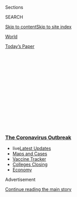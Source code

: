 <div id="app">

<div>

<div>

<div>

<div class="NYTAppHideMasthead css-1q2w90k e1suatyy0">

<div class="section css-ui9rw0 e1suatyy2">

<div class="css-eph4ug er09x8g0">

<div class="css-6n7j50">

</div>

<span class="css-1dv1kvn">Sections</span>

<div class="css-10488qs">

<span class="css-1dv1kvn">SEARCH</span>

</div>

[Skip to content](#site-content)[Skip to site
index](#site-index)

</div>

<div id="masthead-section-label" class="css-1wr3we4 eaxe0e00">

[World](https://www.nytimes3xbfgragh.onion/section/world)

</div>

<div class="css-10698na e1huz5gh0">

</div>

</div>

<div id="masthead-bar-one" class="section hasLinks css-15hmgas e1csuq9d3">

<div class="css-uqyvli e1csuq9d0">

</div>

<div class="css-1uqjmks e1csuq9d1">

</div>

<div class="css-9e9ivx">

[](https://myaccount.nytimes3xbfgragh.onion/auth/login?response_type=cookie&client_id=vi)

</div>

<div class="css-1bvtpon e1csuq9d2">

[Today’s
Paper](https://www.nytimes3xbfgragh.onion/section/todayspaper)

</div>

</div>

</div>

</div>

<div data-aria-hidden="false">

<div id="site-content" data-role="main">

<div>

<div class="css-1aor85t" style="opacity:0.000000001;z-index:-1;visibility:hidden">

<div class="css-1hqnpie">

<div class="css-epjblv">

<span class="css-17xtcya">[World](/section/world)</span><span class="css-x15j1o">|</span><span class="css-fwqvlz">Notre
Dame Moves Classes Online Amid Covid-19
Outbreak</span>

</div>

<div class="css-k008qs">

<div class="css-1iwv8en">

<span class="css-18z7m18"></span>

<div>

</div>

</div>

<span class="css-1n6z4y">https://nyti.ms/3kZ47Li</span>

<div class="css-1705lsu">

<div class="css-4xjgmj">

<div class="css-4skfbu" data-role="toolbar" data-aria-label="Social Media Share buttons, Save button, and Comments Panel with current comment count" data-testid="share-tools">

  - 
  - 
  - 
  - 
    
    <div class="css-6n7j50">
    
    </div>

  - 
  - 

</div>

</div>

</div>

</div>

</div>

</div>

<div class="css-13pd83m">

<div class="css-l9svim">

### [<span class="css-pa1jbp"><span class="css-1rxm0ex">The Coronavirus</span><span class="css-1rxm0ex"> Outbreak</span></span>](https://www.nytimes3xbfgragh.onion/news-event/coronavirus?name=styln-coronavirus-national&region=TOP_BANNER&variant=undefined&block=storyline_menu_recirc&action=click&pgtype=Article&impression_id=b1ed59b0-e381-11ea-8f04-cd5180a6ec60)

  - <span class="css-ousu42"><span class="css-12clwdu">live</span>[Latest
    Updates](https://www.nytimes3xbfgragh.onion/2020/08/20/world/coronavirus-covid.html?name=styln-coronavirus-national&region=TOP_BANNER&variant=undefined&block=storyline_menu_recirc&action=click&pgtype=Article&impression_id=b1ed59b1-e381-11ea-8f04-cd5180a6ec60)</span>
  - <span class="css-ousu42">[Maps and
    Cases](https://www.nytimes3xbfgragh.onion/interactive/2020/us/coronavirus-us-cases.html?name=styln-coronavirus-national&region=TOP_BANNER&variant=undefined&block=storyline_menu_recirc&action=click&pgtype=Article&impression_id=b1ed59b2-e381-11ea-8f04-cd5180a6ec60)</span>
  - <span class="css-ousu42">[Vaccine
    Tracker](https://www.nytimes3xbfgragh.onion/interactive/2020/science/coronavirus-vaccine-tracker.html?name=styln-coronavirus-national&region=TOP_BANNER&variant=undefined&block=storyline_menu_recirc&action=click&pgtype=Article&impression_id=b1ed59b3-e381-11ea-8f04-cd5180a6ec60)</span>
  - <span class="css-ousu42">[Colleges
    Closing](https://www.nytimes3xbfgragh.onion/2020/08/19/us/colleges-closing-covid.html?name=styln-coronavirus-national&region=TOP_BANNER&variant=undefined&block=storyline_menu_recirc&action=click&pgtype=Article&impression_id=b1ed80c0-e381-11ea-8f04-cd5180a6ec60)</span>
  - <span class="css-ousu42">[Economy](https://www.nytimes3xbfgragh.onion/live/2020/08/20/business/stock-market-today-coronavirus?name=styln-coronavirus-national&region=TOP_BANNER&variant=undefined&block=storyline_menu_recirc&action=click&pgtype=Article&impression_id=b1ed80c1-e381-11ea-8f04-cd5180a6ec60)</span>

</div>

</div>

<div id="top-wrapper" class="css-1sy8kpn">

<div id="top-slug" class="css-l9onyx">

Advertisement

</div>

[Continue reading the main
story](#after-top)

<div class="ad top-wrapper" style="text-align:center;height:100%;display:block;min-height:250px">

<div id="top" class="place-ad" data-position="top" data-size-key="top">

</div>

</div>

<div id="after-top">

</div>

</div>

<div>

<div id="sponsor-wrapper" class="css-1hyfx7x">

<div id="sponsor-slug" class="css-19vbshk">

Supported by

</div>

[Continue reading the main
story](#after-sponsor)

<div id="sponsor" class="ad sponsor-wrapper" style="text-align:center;height:100%;display:block">

</div>

<div id="after-sponsor">

</div>

</div>

<div class="css-186x18t">

</div>

<div class="css-1vkm6nb ehdk2mb0">

# Notre Dame Moves Classes Online Amid Covid-19 Outbreak

</div>

Former President Bill Clinton accused President Trump of downplaying the
coronavirus crisis. Australia signed a deal for a potential coronavirus
vaccine. The Philippines has largely reopened for business.

<div class="css-18e8msd">

<div class="css-vp77d3 epjyd6m0">

<div class="css-1baulvz">

</div>

</div>

  - 
    
    <div class="css-ld3wwf e16638kd2">
    
    Published Aug. 18, 2020Updated Aug. 19,
    2020
    
    </div>

  - 
    
    <div class="css-4xjgmj">
    
    <div class="css-pvvomx" data-role="toolbar" data-aria-label="Social Media Share buttons, Save button, and Comments Panel with current comment count" data-testid="share-tools">
    
      - 
      - 
      - 
      - 
        
        <div class="css-6n7j50">
        
        </div>
    
      - 
      - 
    
    </div>
    
    </div>

</div>

</div>

<div class="section meteredContent css-1r7ky0e" name="articleBody" itemprop="articleBody">

<div class="css-1fanzo5 StoryBodyCompanionColumn">

<div class="css-53u6y8">

This briefing has ended. Read live coronavirus updates
[here](https://www.nytimes3xbfgragh.onion/2020/08/19/world/covid-19-coronavirus.html).

</div>

</div>

<div class="css-19qgada">

### Here’s what you need to know:

  - [Notre Dame is temporarily moving classes online to control an
    outbreak.](#link-7aac91ac)
  - [More speakers at the Democratic National Convention discussed the
    pandemic.](#link-610f55db)
  - [Pooled testing has become worthless in parts of the
    U.S.](#link-3b63ae88)
  - [Australia signs a deal for a coronavirus vaccine, promising free
    doses for all citizens.](#link-6fec5437)
  - [The Philippines mostly reopens for business, against experts’
    advice.](#link-5f504ac7)
  - [Possibly exposed? Don’t quarantine and keep working, Tennessee
    school districts tell teachers.](#link-4b1c53e)
  - [As amenities sit unused in the pandemic, airports reconsider their
    design.](#link-15d34ee1)

</div>

<div class="css-79elbk" data-testid="photoviewer-wrapper">

<div class="css-z3e15g" data-testid="photoviewer-wrapper-hidden">

</div>

<div class="css-1a48zt4 ehw59r15" data-testid="photoviewer-children">

![<span class="css-16f3y1r e13ogyst0" data-aria-hidden="true">Students
returned to Notre Dame’s campus near South Bend, Ind., this
month.</span><span class="css-cnj6d5 e1z0qqy90" itemprop="copyrightHolder"><span class="css-1ly73wi e1tej78p0">Credit...</span><span>Robert
Franklin/South Bend Tribune, via Associated
Press</span></span>](https://static01.graylady3jvrrxbe.onion/images/2020/08/18/us/18virus-briefing-notredame/merlin_175441764_41f4a0b6-5ad2-46d8-bf99-d371e75b637e-articleLarge.jpg?quality=75&auto=webp&disable=upscale)

</div>

</div>

<div class="css-1fanzo5 StoryBodyCompanionColumn">

<div class="css-53u6y8">

## Notre Dame is temporarily moving classes online to control an outbreak.

The [University of Notre
Dame](https://www.nytimes3xbfgragh.onion/2020/08/18/us/notre-dame-coronavirus.html)
announced on Tuesday that it would move to online instruction for at
least the next two weeks in an attempt to control a growing coronavirus
outbreak and would shut down the campus entirely if those measures
failed to stop the spread.

“If these steps are not successful, we will have to send students home,
as we did last spring,” Notre Dame’s president, the Rev. John I.
Jenkins, said in a video address to students, noting that he had been
inclined to take that step before consulting with health officials.

</div>

</div>

<div class="css-1fanzo5 StoryBodyCompanionColumn">

<div class="css-53u6y8">

The school will also close public spaces on campus and restrict
dormitories to residents.

On Tuesday, the school reported that at least 147 people on campus [had
tested positive](https://here.nd.edu/our-approach/dashboard/) since
students began returning on Aug. 3 for the start of classes a week
later. Eighty of those confirmed cases were added on Tuesday.

“The virus is a formidable foe,” Mr. Jenkins said. “For the past week,
it has been winning.”

On Monday, the University of North Carolina at Chapel Hill became the
first large university in the country to [shut down
classes](https://www.nytimes3xbfgragh.onion/2020/08/17/us/unc-chapel-hill-covid.html)
after students had returned. The school moved all undergraduate courses
online after 177 students tested positive and another 349 students were
forced to quarantine because of possible
exposure.

[U.N.C.](https://www.nytimes3xbfgragh.onion/2020/08/18/sports/ncaafootball/unc-football-acc-online-classes.html),
with 30,000 students, started classes on Aug. 10, the same day that
courses resumed at Notre Dame, a campus of 8,600 students near South
Bend, Ind. Notre Dame tested all of its students before they returned to
campus, with 33 positive results.

On Tuesday, Ithaca College in upstate New York said that it would extend
remote learning through the fall semester, despite initial plans to
bring students back to campus in waves starting this month. In a
[statement](https://www.ithaca.edu/news/revised-plan-fall-opening),
Shirley M. Collado, the president of the college, called the reversal
“an agonizing decision” but said that “bringing students here, only to
send them back home, would cause unnecessary disruption in the
continuity of their academic experience.”

Michigan State’s president [sent a
letter](https://president.msu.edu/communications/messages-statements/2020_community_letters/2020-08-18-plans-change.html)
Tuesday telling undergraduate students who had planned to live in campus
housing to stay home. He said the university would make all of its
courses available online before school starts in two weeks, with
exceptions for some colleges and graduate students. And Virginia Tech’s
president, Tim Sands, sent a letter to students pleading with them to be
responsible or risk outbreaks like those on other campuses.

</div>

</div>

<div class="css-1fanzo5 StoryBodyCompanionColumn">

<div class="css-53u6y8">

Across the United States, [Greek life has come under particular
scrutiny](https://www.nytimes3xbfgragh.onion/2020/08/18/us/coronavirus-fraternities-sororities.html)
amid reports of outbreaks at fraternities and sororities. On Tuesday,
health officials in Riley County, Kan., [reported a new
outbreak](https://www.rileycountyks.gov/CivicAlerts.aspx?AID=1178) of
cases associated with the Phi Delta Theta fraternity at Kansas State
University — 13 members tested positive — and recommended quarantine for
anyone who had been in contact with those infected.

In the last few days, widely circulated images of young people
congregating without masks near campus in [Tuscaloosa,
Ala.,](https://abc3340.com/news/coronavirus/social-media-images-of-lines-outside-tuscaloosa-bars-draws-ire-of-alabamas-ad)
home of the University of Alabama, and around [Dahlonega,
Ga](https://www.facebookcorewwwi.onion/watch/?v=905235006636836)., home
of the University of North Georgia, have raised concerns about students’
cavalier attitudes to social distancing measures

A [Notre
Dame](https://www.americamagazine.org/politics-society/2020/08/18/notre-dame-coronavirus-students-positive)
spokesman said a significant number of its cases were connected to two
off-campus parties where students, mostly seniors, did not wear masks or
practice social distancing. Most of those who have tested positive live
in off-campus housing, the spokesman, Paul Brown, said.

Both North Carolina and Notre Dame said athletic teams were unaffected.
Notre Dame is ordinarily an independent in football but is planning to
play this fall in the Atlantic Coast Conference, which also counts North
Carolina as a member. Unlike the [Pac-12 and the Big
Ten](https://www.nytimes3xbfgragh.onion/2020/08/11/sports/ncaafootball/big-ten-postpones-football-season.html),
the A.C.C. has not yet abandoned its fall season.

Beyond the immediate matter of whether sports like football should be
played this autumn, this week’s approach by North Carolina could
ultimately factor into debates over players’ rights and whether the
hyphen in “student-athlete” might be more properly replaced with “or.”

“The optics aren’t very good, if you take the principle that all college
athletes are students first,” said Walter Harrison, a former president
of the University of Hartford who once was chairman of the committee
that evolved into the N.C.A.A.’s top governing
body.

</div>

</div>

<div>

</div>

<div class="css-1fanzo5 StoryBodyCompanionColumn">

<div class="css-53u6y8">

## More speakers at the Democratic National Convention discussed the pandemic.

</div>

</div>

![<span class="css-16f3y1r e13ogyst0">On the second night of the virtual
convention, former Vice President Joseph R. Biden Jr. officially became
the Democratic Party’s nominee for
president.</span><span class="css-cch8ym"><span class="css-1dv1kvn">Credit</span><span class="css-cnj6d5 e1z0qqy90" itemprop="copyrightHolder"><span class="css-1ly73wi e1tej78p0">Credit...</span><span>Democratic
National
Convention</span></span></span>](https://static01.graylady3jvrrxbe.onion/images/2020/08/18/us/politics/18vid-dnc-highlights/18vid-dnc-highlights-videoSixteenByNineJumbo1600-v3.jpg)

<div class="css-1fanzo5 StoryBodyCompanionColumn">

<div class="css-53u6y8">

In virtual addresses leading up to [the formal nomination of Joseph R.
Biden Jr. for the
presidency](https://www.nytimes3xbfgragh.onion/2020/08/18/us/politics/roll-call-pass-dnc.html?action=click&module=Spotlight&pgtype=Homepage)
on Tuesday night, the party faithful who spoke on the second night of
the Democratic National Convention expanded the event’s focus beyond the
coronavirus crisis.

But while the bulk of the speeches addressed themes like national
security, presidential accountability and continuity between past and
future leaders of the party, the virus still made a few high-profile
cameos:

  - **Mayor Tom Barrett of Milwaukee** invited Democrats to come to his
    city once the coronavirus crisis had passed. “Unlike the president,
    we never made fun of face masks,” he said. “We understand why we
    can’t be together this week, and we hope you do too.”

  - **Former President Bill Clinton** accused President Trump of
    downplaying the virus crisis, and of collapsing under the pressure
    of a real management challenge. “At a time like this, the Oval
    Office should be a command center,” he said. “Instead, it’s a storm
    center. There’s only chaos. Just one thing never changes — his
    determination to deny responsibility and shift the blame. The buck
    never stops there.”

  - **Jill Biden**, Mr. Biden’s wife and a former high school English
    teacher, expressed heartache over the losses from the coronavirus,
    as well as the frustration and fear it was inspiring among parents
    of schoolchildren. “Like so many of you, I’m left asking, ‘How do I
    keep my family safe?’” she said.
    
    The convention’s central event — its roll call vote — was
    drastically revamped to accommodate the constraints imposed by the
    pandemic. This year, it consisted of a series of pretaped recordings
    of delegates listing their vote tallies, replacing the iconic and
    photogenic ritual of delegates shouting their state’s numbers into a
    hand-held microphone.

</div>

</div>

<div>

</div>

<div class="css-1fanzo5 StoryBodyCompanionColumn">

<div class="css-53u6y8">

U.S.
Roundup

## Pooled testing has become worthless in parts of the U.S.

</div>

</div>

<div class="css-79elbk" data-testid="photoviewer-wrapper">

<div class="css-z3e15g" data-testid="photoviewer-wrapper-hidden">

</div>

<div class="css-1a48zt4 ehw59r15" data-testid="photoviewer-children">

<div class="css-1xdhyk6 erfvjey0">

<span class="css-1ly73wi e1tej78p0">Image</span>

<div class="css-zjzyr8">

<div data-testid="lazyimage-container" style="height:257.77777777777777px">

</div>

</div>

</div>

<span class="css-16f3y1r e13ogyst0" data-aria-hidden="true">A Roche
Cobas 8800 System is used for Covid-19 testing at a Quest Diagnostics
facility in Teterboro, N.J. In July, Quest became the first commercial
lab to receive emergency authorization for pooled
testing.</span><span class="css-cnj6d5 e1z0qqy90" itemprop="copyrightHolder"><span class="css-1ly73wi e1tej78p0">Credit...</span><span>Ryan
Christopher Jones for The New York Times</span></span>

</div>

</div>

<div class="css-1fanzo5 StoryBodyCompanionColumn">

<div class="css-53u6y8">

Earlier this summer, Trump administration officials hailed a new
strategy for catching coronavirus infections: [pooled
testing](https://www.nytimes3xbfgragh.onion/2020/07/01/health/coronavirus-pooled-testing.html).

The decades-old approach combines samples from multiple people to save
time and [precious testing
supplies](https://www.nytimes3xbfgragh.onion/2020/07/23/health/coronavirus-testing-supply-shortage.html).
Federal health officials like Dr. Anthony S. Fauci and Adm. Brett Giroir
said pooling would allow for constant surveillance of large sectors of
the community, and said they hoped it would be up and running nationwide
[by the time students returned to
school](https://www.nytimes3xbfgragh.onion/2020/07/01/health/coronavirus-pooled-testing.html).

But now, when the nation desperately needs more tests to get a handle on
the virus’s spread, this efficient approach has become worthless in many
places, in part because there are simply too many cases to catch.

</div>

</div>

<div class="css-1fanzo5 StoryBodyCompanionColumn">

<div class="css-53u6y8">

Pooled testing only works when the vast majority of batches test
negative, among other drawbacks with the procedure. If the proportion of
positives is too high, more pools come up positive — requiring each
individual sample to then be retested, wasting precious chemicals.

Nebraska’s state public health laboratory, for example, was a pooling
trailblazer when it began combining five samples a test in mid-March,
cutting the number of necessary tests by about half.

But the lab was forced to halt its streak on April 27, when local
positivity rates — the proportion of tests that turn up positive —
surged past 10 percent. With that many positives, there was little
benefit in pooling.

“It’s definitely frustrating,” said Dr. Baha Abdalhamid, the assistant
director of the laboratory. In combination with physical distancing and
mask wearing, pooling could have helped keep the virus in check, he
added. But the pooling window, for now, has slammed shut.

Still, the strategy has made significant headway in some parts of the
country. In New York, where test positivity rates [have held at or
below 1 percent since
June](https://www.governor.ny.gov/news/governor-cuomo-announces-covid-19-infection-rate-below-1-percent-tenth-straight-day),
universities, hospitals, private companies and public health labs are
using the technique in a variety of settings, often to catch people who
aren’t feeling sick, said Gareth Rhodes, an aide to the governor and a
member of his virus response team. Last week, the State University of
New York was cleared to start [combining up to 25 samples at
once](https://www.governor.ny.gov/news/governor-cuomo-announces-new-testing-initiatives-improve-covid-19-detection-control-across-new).

Elsewhere in the U.S.:

  - More than 43,200 new cases and more than 1,340 new deaths were
    reported across the country on Tuesday. Officials in **Kentucky**
    reported 19 additional deaths today, a single-day record, for a
    total of 859 deaths in that state since the pandemic began.

  - After an outcry over cost-cutting moves at the **Postal Service**
    that prompted allegations that the Trump administration was trying
    to disenfranchise voters who planned to mail in their ballots for
    the 2020 election, Postmaster General Louis DeJoy said Tuesday that
    [those operational changes would be
    suspended](https://www.nytimes3xbfgragh.onion/2020/08/18/us/politics/postal-service-suspends-changes.html)
    until after the 2020 election. Mr. DeJoy, [a major donor to
    President
    Trump](https://www.nytimes3xbfgragh.onion/2020/05/07/us/politics/postmaster-general-louis-dejoy.html),
    said in a
    [statement](https://about.usps.com/newsroom/national-releases/2020/0818-postmaster-general-louis-dejoy-statement.htm)
    that he was suspending the changes “to avoid even the appearance of
    any impact on election mail.” The changes included reducing post
    office hours, removing postal boxes and eliminating overtime for
    mail carriers.

  - **Idaho**, one of the states where new cases peaked this summer, is
    doing [the least amount of
    testing](https://www.nytimes3xbfgragh.onion/interactive/2020/us/coronavirus-testing.html)
    in the country necessary to understand and contain the virus,
    according to [a New York Times
    database](https://www.nytimes3xbfgragh.onion/interactive/2020/us/coronavirus-testing.html).
    The United States is testing 52 percent of what it should be to slow
    the spread of the virus, according to [a model developed by Harvard
    researchers](https://globalepidemics.org/july-6-2020-state-testing-targets/),
    and Idaho is hitting just 16 percent of the daily testing it needs
    to be doing.

  - The **S\&P 500** [closed at a record high on
    Tuesday,](https://www.nytimes3xbfgragh.onion/live/2020/08/18/business/stock-market-today-coronavirus)
    a remarkable display of investor optimism despite an economic
    decline that has sent unemployment soaring. Technology stocks played
    a big role in the gains, which were also fueled by the trillions of
    dollars pumped into financial markets by the Federal Reserve and
    enormous spending by the government to protect American workers and
    businesses from the worst of the downturn.

  - Senate Republicans on Tuesday began circulating text of a narrow
    **coronavirus relief package** that would[revive extra unemployment
    benefits](https://www.nytimes3xbfgragh.onion/2020/08/18/us/politics/republicans-coronavirus-stimulus-bill.html)at
    half the original rate, shield businesses from lawsuits related to
    the virus and provide funding for testing and schools. The draft
    measure appears to be an effort to break through the political
    stalemate over providing another round of economic stimulus to
    Americans during the pandemic. But it is unlikely to alter the
    debate in Washington, where Democrats have repeatedly rejected
    previous Republican offers as insufficient. The new bill would spend
    less money, in fewer areas, than those earlier offers.

  - Covid-19 strike teams [apply an emergency response model
    traditionally used in natural
    disasters](https://www.nytimes3xbfgragh.onion/2020/08/18/health/Covid-nursing-homes.html)
    like hurricanes and wildfires to combating **outbreaks in long-term
    care facilities**. Composed of about eight to 10 members from local
    emergency management departments, health departments, nonprofits,
    private businesses — and at times, the National Guard — the teams
    are designed to bring more resources and personnel to a disaster
    scene.

  - The eight **N.B.A.** teams that did not qualify for the season’s
    restart at Walt Disney World in Florida last month [can create
    bubbles and hold voluntary group
    workouts](https://www.nytimes3xbfgragh.onion/2020/08/18/sports/basketball/nba-knicks-bubble.html)
    at their team facilities beginning in mid-September, the league and
    its players’ union announced on Tuesday. The announcement by the
    league is an indication that the N.B.A. has faith in its approach
    and feels comfortable expanding it, even as the pandemic continues
    to affect lives daily in the United
States.

</div>

</div>

<div>

</div>

<div class="css-1fanzo5 StoryBodyCompanionColumn">

<div class="css-53u6y8">

## Australia signs a deal for a coronavirus vaccine, promising free doses for all citizens.

</div>

</div>

<div class="css-79elbk" data-testid="photoviewer-wrapper">

<div class="css-z3e15g" data-testid="photoviewer-wrapper-hidden">

</div>

<div class="css-1a48zt4 ehw59r15" data-testid="photoviewer-children">

<div class="css-1xdhyk6 erfvjey0">

<span class="css-1ly73wi e1tej78p0">Image</span>

<div class="css-zjzyr8">

<div data-testid="lazyimage-container" style="height:257.1333333333334px">

</div>

</div>

</div>

<span class="css-16f3y1r e13ogyst0" data-aria-hidden="true">Prime
Minister Scott Morrison of Australia toured the AstraZeneca laboratories
in Sydney on
Wednesday.</span><span class="css-cnj6d5 e1z0qqy90" itemprop="copyrightHolder"><span class="css-1ly73wi e1tej78p0">Credit...</span><span>Pool
photo by Nick Moir</span></span>

</div>

</div>

<div class="css-1fanzo5 StoryBodyCompanionColumn">

<div class="css-53u6y8">

The Australian government has signed a deal with the drugmaker
AstraZeneca to secure a potential coronavirus vaccine, and promised to
offer it free to its 25 million citizens if clinical trials were
successful.

</div>

</div>

<div class="css-1fanzo5 StoryBodyCompanionColumn">

<div class="css-53u6y8">

The vaccine, [a partnership between the British-Swedish drug maker and
Oxford
University](https://www.nytimes3xbfgragh.onion/2020/07/20/world/covid-coronavirus-vaccine.html),
is in Phase III clinical trials. As of July, more than 10,000
participants in Britain, Brazil and South Africa had received doses.

“The Oxford vaccine is one of the most advanced and promising in the
world, and under this deal we have secured early access for every
Australian,” Prime Minister Scott Morrison
[said](https://www.pm.gov.au/media/new-deal-secures-potential-covid-19-vaccine-every-australian)
in a statement on
Wednesday.

<div id="NYT_MAIN_CONTENT_1_REGION" class="css-9tf9ac">

<div>

<div id="styln-covid-updates-world" class="section interactive-content interactive-size-medium css-1ftcdic">

<div class="css-17ih8de interactive-body">

<div id="styln-briefing-block" data-asset-id="QXJ0aWNsZTpueXQ6Ly9hcnRpY2xlL2NlNTkwYjM3LWJmOWItNTdmYy05MmI1LWFlNjk3ZDBlZmU2NQ==">

<div class="briefing-block-header-section">

# [Latest Updates: The Coronavirus Outbreak](https://www.nytimes3xbfgragh.onion/2020/08/20/world/coronavirus-covid.html?action=click&pgtype=Article&state=default&region=MAIN_CONTENT_1&context=storylines_live_updates)

<div class="briefing-block-ts">

Updated 2020-08-21T07:02:52.040Z

</div>

</div>

  - [Shutdowns, warnings and scoldings follow alarming incidents on
    college
    campuses.](https://www.nytimes3xbfgragh.onion/2020/08/20/world/coronavirus-covid.html?action=click&pgtype=Article&state=default&region=MAIN_CONTENT_1&context=storylines_live_updates#link-68774d88)
  - [Biden knocks Trump’s pandemic response, and outlines a national
    strategy.](https://www.nytimes3xbfgragh.onion/2020/08/20/world/coronavirus-covid.html?action=click&pgtype=Article&state=default&region=MAIN_CONTENT_1&context=storylines_live_updates#link-26b58724)
  - [U.S. health agencies announce moves to confront the flu season and
    plummeting child vaccination
    rates.](https://www.nytimes3xbfgragh.onion/2020/08/20/world/coronavirus-covid.html?action=click&pgtype=Article&state=default&region=MAIN_CONTENT_1&context=storylines_live_updates#link-4e542da3)

<div class="briefing-block-footer">

<div class="briefing-block-footer-meta">

[See more
updates](https://www.nytimes3xbfgragh.onion/2020/08/20/world/coronavirus-covid.html?action=click&pgtype=Article&state=default&region=MAIN_CONTENT_1&context=storylines_live_updates)

</div>

<div class="briefing-block-briefinglinks">

<span>More live coverage:</span>
[Markets](https://www.nytimes3xbfgragh.onion/live/2020/08/20/business/stock-market-today-coronavirus?action=click&pgtype=Article&state=default&region=MAIN_CONTENT_1&context=storylines_live_updates)

</div>

</div>

</div>

</div>

</div>

</div>

</div>

He added that the vaccine doses would be manufactured domestically for
its citizens, and that his office was working to secure early access for
countries in Southeast Asia and those in Australia’s “Pacific family.”

Australia has also signed a $17.9 million deal with the U.S. medical
technology company Becton Dickinson to supply needles and syringes.

Mr. Morrison said that Australia had so far invested $185 million in
coronavirus vaccines, but did not specify the value of the AstraZeneca
deal. Local news reports have estimated that the country’s overall plan
to acquire vaccines would be worth [billions of
dollars](https://www.abc.net.au/news/2020-08-18/australia-locks-in-oxford-astrazeneca-coronavirus-vaccine-deal/12571454).

The partnership between
[Oxford](https://www.nytimes3xbfgragh.onion/2020/04/27/world/europe/coronavirus-vaccine-update-oxford.html)
and AstraZeneca is among the most closely watched coronavirus vaccine
efforts in the world. It was also the first to enter Phase III trials,
and several countries — including Britain and the United States — have
already agreed to pay hundreds of millions of dollars for a total of two
billion doses even before the vaccine’s efficacy has been proven.

</div>

</div>

<div class="css-1fanzo5 StoryBodyCompanionColumn">

<div class="css-53u6y8">

On Wednesday, Mr. Morrison cautioned that there was “no guarantee that
this, or any other, vaccine will be successful,” and that his government
was casting its net wide to find a vaccine.

Australia has reported 23,773 cases and 438 deaths. A recent outbreak in
Melbourne, the country’s second-largest city, led to a lockdown with
some of the toughest restrictions in the world.

</div>

</div>

<div>

</div>

<div class="css-1fanzo5 StoryBodyCompanionColumn">

<div class="css-53u6y8">

GLOBAL
ROUNDUP

## The Philippines mostly reopens for business, against experts’ advice.

</div>

</div>

<div class="css-79elbk" data-testid="photoviewer-wrapper">

<div class="css-z3e15g" data-testid="photoviewer-wrapper-hidden">

</div>

<div class="css-1a48zt4 ehw59r15" data-testid="photoviewer-children">

<div class="css-1xdhyk6 erfvjey0">

<span class="css-1ly73wi e1tej78p0">Image</span>

<div class="css-zjzyr8">

<div data-testid="lazyimage-container" style="height:257.77777777777777px">

</div>

</div>

</div>

<span class="css-16f3y1r e13ogyst0" data-aria-hidden="true">A market in
Manila on
Tuesday.</span><span class="css-cnj6d5 e1z0qqy90" itemprop="copyrightHolder"><span class="css-1ly73wi e1tej78p0">Credit...</span><span>Eloisa
Lopez/Reuters</span></span>

</div>

</div>

<div class="css-1fanzo5 StoryBodyCompanionColumn">

<div class="css-53u6y8">

The Philippines largely reopened for business on Wednesday, against the
advice of some health experts.

The Philippines has nearly 170,000 confirmed coronavirus cases,
including nearly 30,000 that were reported in the past week, [according
to a New York Times
database](https://www.nytimes3xbfgragh.onion/interactive/2020/world/coronavirus-maps.html#countries).
Its total caseload is the highest in Southeast Asia.

Under the rules that took effect on Wednesday, more industries were
allowed to open, limited church services were allowed to resume, and
restaurants welcomed dine-in customers. The rules apply in and around
Manila, the capital, and several outlying provinces, a region that has
been under various stages of lockdown since March.

</div>

</div>

<div class="css-1fanzo5 StoryBodyCompanionColumn">

<div class="css-53u6y8">

“Almost all industries will reopen, except for those that attract mass
gatherings” like amusement parks, said Harry Roque, a spokesman for
President Rodrigo Duterte.

The easing of the lockdown was designed to revive a flagging economy
that has taken a beating from the virus and that has officially slipped
into recession in the second quarter. Mr. Duterte’s government has
insisted that the majority of those infected in recent weeks have shown
mild symptoms.

But health experts have warned that lifting lockdowns too quickly would
lead to more cases and deaths. Nearly all of Manila’s hospitals are
under severe strain.

“It’s really counterintuitive to reopen the economy amidst the steep
rise of cases and the presence of fully loaded hospitals,” Dr. Anthony
Leachon, a former adviser to Mr. Duterte’s government on the pandemic,
said in an interview.

Businesses are caught in the middle, and some are now reopening — again
— in desperation.

“We need to survive,” said Ben Razon, the owner of the Oarhouse
restaurant and bar in central Manila, as he reopened on Wednesday. He
last closed for a lockdown that began on Aug. 3.

Mr. Razon said the restaurant’s regular crowd had evaporated in recent
months because of nighttime curfews, forcing him to adjust to daytime
dining.

“I have had to assist my own crew from savings out of my own pocket in
order for us to stay together as a small enterprise and be able to
resume once regular operating hours resume,” he added. “In the meantime,
we have to help each other.”

</div>

</div>

<div class="css-1fanzo5 StoryBodyCompanionColumn">

<div class="css-53u6y8">

In other developments around the world:

  - **South Korea** reported 297 new infections on Wednesday, its
    highest daily rise since March. Kim Gang-lip, a senior health
    official, warned that new infections in and around Seoul, the
    capital, could lead to “massive nationwide transmission.” The
    country of about 51 million people has reported more than 16,000
    confirmed infections during the pandemic, including more than 1,300
    in the past week, according to a Times database.

  - **Sweden** has temporarily recalled its diplomats from North Korea,
    citing increasing difficulties with travel and diplomatic postings,
    in part because of the pandemic. The Swedish embassy remains open
    with local staff, and “Sweden is engaged in dialogue with North
    Korea on these subjects,” a spokesman for the Swedish Ministry for
    Foreign Affairs said.

  - A tropical cyclone that passed near **Hong Kong** on Tuesday night
    created an added complication for travelers, disrupting flights and
    delaying the results of virus tests that are conducted on arrival
    before passengers begin their compulsory 14-day quarantine.
    Collection points for the saliva samples that people are required to
    take on their 10th day in quarantine were also suspended.

  - **Greece** has locked down two facilities for migrants where new
    infections have been traced, after another overcrowded reception
    center was put under lockdown last week, the government said. The
    infections are part of a recent spike in the number of cases in
    Greece, which has weathered the pandemic relatively well so far,
    with just over 7,200 confirmed cases and 230 deaths. But the
    authorities this week introduced new restrictions to address local
    outbreaks and have warned of more measures if the upward trend
    continues.

  - Countries putting their own interests ahead of others in trying to
    ensure supplies of a possible coronavirus vaccine are making the
    pandemic worse, the director general of the **World Health
    Organization** said on Tuesday, Reuters reported. “No one is safe
    until everyone is safe,” the agency’s leader, Dr. Tedros Adhanom
    Ghebreyesus, said during a briefing in Geneva. The organization also
    said the pandemic was now being driven by young people, many of whom
    were unaware they were infected, posing a danger to vulnerable
    groups.

</div>

</div>

<div>

</div>

<div class="css-1fanzo5 StoryBodyCompanionColumn">

<div class="css-53u6y8">

## Possibly exposed? Don’t quarantine and keep working, Tennessee school districts tell teachers.

Teachers in at least six Tennessee public school districts who may have
been exposed to coronavirus can be required to teach in person anyway,
under policies approved by their districts.

The districts, located in six counties in eastern and central Tennessee,
are adapting C.D.C. guidelines for essential workers, according to Beth
Brown, president of the Tennessee Education Association, a teachers’
organization. District officials did not immediately respond to messages
seeking comment.

Under C.D.C. guidelines, most people are supposed to go into quarantine
for 14 days after possible exposure. But the school districts say
teachers may be expected to forego quarantine and keep working as long
as they do not show symptoms, provided that “additional precautions are
implemented to protect them and the community.”

Researchers have found that people who have caught the virus can spread
it before they show symptoms, or without ever developing them.

John C. Bowman, executive director of Professional Educators of
Tennessee, another teachers’ organization, said he expected more
districts to adopt the same policies, because of a shortage of
substitute teachers to cover for any who are quarantined. And he said he
expected to see some teachers quit their jobs because of the policies.

<div id="NYT_MAIN_CONTENT_2_REGION" class="css-9tf9ac">

<div>

</div>

</div>

“Teachers are afraid,” Mr. Bowman said. “You can open up the school
buildings all day long — that’s the easy part. But without healthy
educators and staff available, they’re just buildings.”

</div>

</div>

<div class="css-1fanzo5 StoryBodyCompanionColumn">

<div class="css-53u6y8">

Some schools in Tennessee have been open for almost three weeks, and a
few have seen virus-related disruptions. In [Putnam
County](https://www.tennessean.com/story/news/education/2020/08/09/80-students-quarantined-putnam-county-tn-after-exposure-covid-19/3330778001/),
at least 80 students have been quarantined because of a potential
coronavirus exposure, and a middle school and a high school in Maury
County postponed reopening by a few days because teachers were in
quarantine.

The Tennessee Departments of Health and Education issued a joint letter
to school superintendents in the state on Tuesday requiring that school
districts adhere to mandatory measures for “critical infrastructure”
school staff who have been exposed to the coronavirus. The measures
include wearing a face covering at school, maintaining six feet of
distance from others, and quarantining when not attending
school.

## As amenities sit unused in the pandemic, airports reconsider their design.

</div>

</div>

<div class="css-79elbk" data-testid="photoviewer-wrapper">

<div class="css-z3e15g" data-testid="photoviewer-wrapper-hidden">

</div>

<div class="css-1a48zt4 ehw59r15" data-testid="photoviewer-children">

<div class="css-1xdhyk6 erfvjey0">

<span class="css-1ly73wi e1tej78p0">Image</span>

<div class="css-zjzyr8">

<div data-testid="lazyimage-container" style="height:257.77777777777777px">

</div>

</div>

</div>

<span class="css-16f3y1r e13ogyst0" data-aria-hidden="true">The Rain
Vortex at Changi Airport, inactive because of the pandemic. Changi’s
amenities attract as many locals as
travelers.</span><span class="css-cnj6d5 e1z0qqy90" itemprop="copyrightHolder"><span class="css-1ly73wi e1tej78p0">Credit...</span><span>Suhaimi
Abdullah/Getty Images</span></span>

</div>

</div>

<div class="css-1fanzo5 StoryBodyCompanionColumn">

<div class="css-53u6y8">

With more than 400 shops, the Singapore Changi Airport would be the
fourth-largest mall by the number of tenants if it were in the United
States.

The combination of an often affluent and captive audience has made
airport commercial square footage some of the most lucrative in the
world. But the pandemic has [crushed the commercial calculus at
airports](https://www.nytimes3xbfgragh.onion/2020/08/18/business/airport-remodeling-coronavirus-safety.html),
and no one is sure what comes next.

The leading airport for concession and retail sales in the United States
is Los Angeles International, with revenue of $3,036 a square foot,
according to a 2018 report from Airport Experience News. By comparison,
the average mall retailer is around $325 per square foot, according to
2017 data from CoStar.

But that’s all gone now, said Alan Gluck, a senior aviation consultant
at ICF. “In general, sales are in the toilet,” he said.

</div>

</div>

<div class="css-1fanzo5 StoryBodyCompanionColumn">

<div class="css-53u6y8">

The very amenities that once made airports a standout for profit are the
same things that are proving to be challenging.

So far, the pandemic has not paused terminals planned or in progress in
the United States. Projects already underway, including [at La Guardia
Airport](https://www.nytimes3xbfgragh.onion/2020/06/10/nyregion/new-la-guardia-airport-terminal.html)
in New York and in smaller markets like Lafayette, La., are moving
ahead, but taking a wait-and-see approach on adjustments.

New terminal construction should focus on space not just for the
coronavirus but other respiratory illnesses, said Dr. Anthony S. Fauci,
the director of the National Institute of Allergy and Infectious
Diseases.

New terminals needed to allow enough space for people to spread out,
offer high-efficiency particulate air filtration and distribute free
masks. He would also like to see more health screening at airports.

“You can’t throw up your hands and say it is impossible,” Dr. Fauci
said.

</div>

</div>

<div>

</div>

<div class="css-1fanzo5 StoryBodyCompanionColumn">

<div class="css-53u6y8">

Key data of the
day

## Deaths in American correctional facilities surpass 1,000, as cases rise to 160,000.

</div>

</div>

<div class="css-79elbk" data-testid="photoviewer-wrapper">

<div class="css-z3e15g" data-testid="photoviewer-wrapper-hidden">

</div>

<div class="css-1a48zt4 ehw59r15" data-testid="photoviewer-children">

<div class="css-1xdhyk6 erfvjey0">

<span class="css-1ly73wi e1tej78p0">Image</span>

<div class="css-zjzyr8">

<div data-testid="lazyimage-container" style="height:257.77777777777777px">

</div>

</div>

</div>

<span class="css-16f3y1r e13ogyst0" data-aria-hidden="true">San Quentin
State Prison in California is home to the nation’s largest known
coronavirus
cluster.</span><span class="css-cnj6d5 e1z0qqy90" itemprop="copyrightHolder"><span class="css-1ly73wi e1tej78p0">Credit...</span><span>Eric
Risberg/Associated Press</span></span>

</div>

</div>

<div class="css-1fanzo5 StoryBodyCompanionColumn">

<div class="css-53u6y8">

The number of known deaths in prisons, jails and other correctional
facilities among prisoners and correctional officers has surpassed
1,000, [according to a New York Times
database](https://www.nytimes3xbfgragh.onion/interactive/2020/us/coronavirus-us-cases.html#clusters)
tracking deaths in correctional institutions.

</div>

</div>

<div class="css-1fanzo5 StoryBodyCompanionColumn">

<div class="css-53u6y8">

The number of deaths in state and federal prisons, local jails and
immigration detention centers — which stood at 1,002 on Tuesday morning
— has increased by about 40 percent during the past six weeks,
according to the database. There have been nearly 160,000 infections
among prisoners and guards.

The actual number of deaths is almost certainly higher because jails and
prisons perform limited testing on inmates, including many facilities
that decline to test prisoners who die after exhibiting symptoms
consistent with the coronavirus.

[A recent
study](https://jamanetwork.com/journals/jama/fullarticle/2768249) showed
that prisoners are infected at a rate more than five times the nation’s
overall rate. The death rate of inmates is also higher than the national
rate — 39 deaths per 100,000 compared to 29 deaths per 100,000.

The Times’s database tracks coronavirus infections and deaths among
inmates and correctional officers at some 2,500 prisons, jails and
immigration detention centers.

The nation’s largest known virus cluster is at San Quentin State Prison
in California, where more than 2,600 inmates and guards have been
sickened and 25 inmates have died after a botched
[transfer](https://www.nytimes3xbfgragh.onion/2020/06/30/us/san-quentin-prison-coronavirus.html)
of inmates in May. “It’s the perfect environment for people to die in —
which people are,” said Juan Moreno Haines, an inmate at San
Quentin.

</div>

</div>

<div id="virus-dashboard-promo-article" class="section interactive-content interactive-size-scoop css-174j8de" data-id="100000007209771">

<div class="css-17ih8de interactive-body" data-sourceid="100000007209771">

<div id="g-2020-03-16-coronavirus-maps-embed" class="g-story g-freebird g-max-limit" data-prd-dropzone-below-masthead="100000006938224" data-preview-slug="2020-03-16-coronavirus-maps">

<div class="g-asset g-svelte g-article-embed-dashboard" style="max-width: 1200px">

<div class="g-svelte" data-component="1">

<div class="dashboard svelte-17aypi2">

## [Tracking the Coronavirus ›](https://www.nytimes3xbfgragh.onion/interactive/2020/us/coronavirus-us-cases.html)

<div class="grid svelte-17aypi2">

<div class="section svelte-17aypi2">

[](https://www.nytimes3xbfgragh.onion/interactive/2020/us/coronavirus-us-cases.html)

<table>
<colgroup>
<col style="width: 25%" />
<col style="width: 25%" />
<col style="width: 25%" />
<col style="width: 25%" />
</colgroup>
<thead>
<tr class="header">
<th><strong>United States ›</strong></th>
<th>On Aug. 20</th>
<th>14-day<br />
change</th>
<th>Trend</th>
</tr>
</thead>
<tbody>
<tr class="odd">
<td>New cases</td>
<td>46,029</td>
<td>-17%</td>
<td><div class="chart-container svelte-wmja0t" style="color: #cc0000">

</div></td>
</tr>
<tr class="even">
<td>New deaths</td>
<td>1,042</td>
<td>-3%</td>
<td><div class="chart-container svelte-wmja0t" style="color: #333">

</div></td>
</tr>
</tbody>
</table>

</div>

<div class="section charts-wrapper svelte-17aypi2">

<div class="rising">

### Where cases are **highest** per capita

<div class="state-grid svelte-1k2jhqw">

[](https://www.nytimes3xbfgragh.onion/interactive/2020/us/mississippi-coronavirus-cases.html)

<div class="chart-container svelte-1k2jhqw">

</div>

Miss.
[](https://www.nytimes3xbfgragh.onion/interactive/2020/us/georgia-coronavirus-cases.html)

<div class="chart-container svelte-1k2jhqw">

</div>

Ga.
[](https://www.nytimes3xbfgragh.onion/interactive/2020/us/texas-coronavirus-cases.html)

<div class="chart-container svelte-1k2jhqw">

</div>

Texas
[](https://www.nytimes3xbfgragh.onion/interactive/2020/us/nevada-coronavirus-cases.html)

<div class="chart-container svelte-1k2jhqw">

</div>

Nev.
[](https://www.nytimes3xbfgragh.onion/interactive/2020/us/tennessee-coronavirus-cases.html)

<div class="chart-container svelte-1k2jhqw">

</div>

Tenn.
[](https://www.nytimes3xbfgragh.onion/interactive/2020/us/florida-coronavirus-cases.html)

<div class="chart-container svelte-1k2jhqw">

</div>

Fla.
[](https://www.nytimes3xbfgragh.onion/interactive/2020/us/alabama-coronavirus-cases.html)

<div class="chart-container svelte-1k2jhqw">

</div>

Ala.
[](https://www.nytimes3xbfgragh.onion/interactive/2020/us/north-dakota-coronavirus-cases.html)

<div class="chart-container svelte-1k2jhqw">

</div>

N.D.
[](https://www.nytimes3xbfgragh.onion/interactive/2020/us/idaho-coronavirus-cases.html)

<div class="chart-container svelte-1k2jhqw">

</div>

Idaho
[](https://www.nytimes3xbfgragh.onion/interactive/2020/us/arkansas-coronavirus-cases.html)

<div class="chart-container svelte-1k2jhqw">

</div>

Ark.
[](https://www.nytimes3xbfgragh.onion/interactive/2020/us/missouri-coronavirus-cases.html)

<div class="chart-container svelte-1k2jhqw">

</div>

Mo.
[](https://www.nytimes3xbfgragh.onion/interactive/2020/us/california-coronavirus-cases.html)

<div class="chart-container svelte-1k2jhqw">

</div>

Calif.

</div>

</div>

</div>

<div class="section svelte-17aypi2">

<div class="maps svelte-2bdny">

[](https://www.nytimes3xbfgragh.onion/interactive/2020/us/coronavirus-us-cases.html)

### U.S. hot spots ›

![US coronavirus
cases](https://static01.graylady3jvrrxbe.onion/newsgraphics/2020/03/16/coronavirus-maps/18d50cbff035d73d7131c82405c7e8803be775ec/images/orphan_usa-threeByTwoSmallAt2X.png)
[](https://www.nytimes3xbfgragh.onion/interactive/2020/world/coronavirus-maps.html)

### Worldwide ›

![Worldwide coronavirus
cases](https://static01.graylady3jvrrxbe.onion/newsgraphics/2020/03/16/coronavirus-maps/18d50cbff035d73d7131c82405c7e8803be775ec/images/orphan_world-threeByTwoSmallAt2X.png)

</div>

</div>

</div>

</div>

</div>

</div>

</div>

</div>

</div>

<div>

</div>

<div class="css-1fanzo5 StoryBodyCompanionColumn">

<div class="css-53u6y8">

## After a substantial reduction in cases, the virus roars anew in France.

</div>

</div>

<div class="css-79elbk" data-testid="photoviewer-wrapper">

<div class="css-z3e15g" data-testid="photoviewer-wrapper-hidden">

</div>

<div class="css-1a48zt4 ehw59r15" data-testid="photoviewer-children">

<div class="css-1xdhyk6 erfvjey0">

<span class="css-1ly73wi e1tej78p0">Image</span>

<div class="css-zjzyr8">

<div data-testid="lazyimage-container" style="height:260.35555555555555px">

</div>

</div>

</div>

<span class="css-16f3y1r e13ogyst0" data-aria-hidden="true">A recent
resurgence of cases in France has made mask wearing mandatory in
widening areas of Paris and other cities across the
country.</span><span class="css-cnj6d5 e1z0qqy90" itemprop="copyrightHolder"><span class="css-1ly73wi e1tej78p0">Credit...</span><span>Charles
Platiau/Reuters</span></span>

</div>

</div>

<div class="css-1fanzo5 StoryBodyCompanionColumn">

<div class="css-53u6y8">

Faced with a recent resurgence of cases, officials in France have made
mask wearing mandatory in business spaces across the country, [pleading
with people not to let down their
guard](https://www.nytimes3xbfgragh.onion/2020/08/17/world/europe/france-coronavirus.html)
and jeopardize the hard-won gains made against the virus during a
two-month lockdown this spring.

The government on Tuesday announced the mandate for mask wearing in
business spaces, building on mask policies that had been in place.
France “cannot wait for the health situation to get worse,” Elisabeth
Borne, the French labor minister,
[wrote](https://twitter.com/Elisabeth_Borne/status/1295727473448161282)
on Twitter. “With our business partners, we want to take every
precaution to avoid the propagation of the virus, to protect workers and
guarantee the continuity of economic activity.”

The signs of a new wave of infection emerged over the summer as people
began resuming much of their pre-virus lives, traveling across France
and [socializing in
cafes](https://www.nytimes3xbfgragh.onion/2020/06/02/world/europe/coronavirus-paris-cafe-reopen-france.html),
restaurants and parks. Many, especially the young, have visibly relaxed
their vigilance.

In recent days, France has recorded [about 3,000 new infections every
day](https://www.nytimes3xbfgragh.onion/interactive/2020/world/europe/france-coronavirus-cases.html),
roughly double the figure at the beginning of the month, and the
authorities are investigating an increasing number of clusters.

Thirty percent of the new infections are in young adults, ages 15 to 44,
according to a [recent
report](https://www.santepubliquefrance.fr/maladies-et-traumatismes/maladies-et-infections-respiratoires/infection-a-coronavirus/documents/bulletin-national/covid-19-point-epidemiologique-du-13-aout-2020).
Since they are less likely to develop serious forms of the illness,
deaths and the number of patients in intensive care remain at a fraction
of what they were at the [height of the
pandemic](https://www.nytimes3xbfgragh.onion/2020/05/17/world/europe/france-coronavirus.html?searchResultPosition=6).
Still, officials are not taking any
chances.

<div id="NYT_MAIN_CONTENT_3_REGION" class="css-9tf9ac">

<div>

<div id="styln-prism-freeform-1594220623585" class="section interactive-content interactive-size-medium css-1ftcdic">

<div class="css-17ih8de interactive-body">

<div id="prism-freeform-block-18477" class="css-19mumt8" data-role="complementary" data-storyline="The Coronavirus Outbreak" data-truncated="true" tabindex="0">

<div class="css-a8d9oz">

<div class="css-eb027h">

[](https://www.nytimes3xbfgragh.onion/news-event/coronavirus?action=click&pgtype=Article&state=default&region=MAIN_CONTENT_3&context=storylines_faq)

### The Coronavirus Outbreak ›

#### Frequently Asked Questions

Updated August 17, 2020

  - #### Why does standing six feet away from others help?
    
      - The coronavirus spreads primarily through droplets from your
        mouth and nose, especially when you cough or sneeze. The C.D.C.,
        one of the organizations using that measure, [bases its
        recommendation of six
        feet](https://www.nytimes3xbfgragh.onion/2020/04/14/health/coronavirus-six-feet.html?action=click&pgtype=Article&state=default&region=MAIN_CONTENT_3&context=storylines_faq)
        on the idea that most large droplets that people expel when they
        cough or sneeze will fall to the ground within six feet. But six
        feet has never been a magic number that guarantees complete
        protection. Sneezes, for instance, can launch droplets a lot
        farther than six feet, [according to a recent
        study](https://jamanetwork.com/journals/jama/fullarticle/2763852).
        It's a rule of thumb: You should be safest standing six feet
        apart outside, especially when it's windy. But keep a mask on at
        all times, even when you think you’re far enough apart.

  - #### I have antibodies. Am I now immune?
    
      - As of right now,[that seems likely, for at least several
        months.](https://www.nytimes3xbfgragh.onion/2020/07/22/health/covid-antibodies-herd-immunity.html?action=click&pgtype=Article&state=default&region=MAIN_CONTENT_3&context=storylines_faq)
        There have been frightening accounts of people suffering what
        seems to be a second bout of Covid-19. But experts say these
        patients may have a drawn-out course of infection, with the
        virus taking a slow toll weeks to months after initial exposure.
        People infected with the coronavirus typically
        [produce](https://www.nature.com/articles/s41586-020-2456-9)
        immune molecules called antibodies, which are [protective
        proteins made in response to an
        infection](https://www.nytimes3xbfgragh.onion/2020/05/07/health/coronavirus-antibody-prevalence.html?action=click&pgtype=Article&state=default&region=MAIN_CONTENT_3&context=storylines_faq)[.
        These antibodies
        may](https://www.nytimes3xbfgragh.onion/2020/05/07/health/coronavirus-antibody-prevalence.html?action=click&pgtype=Article&state=default&region=MAIN_CONTENT_3&context=storylines_faq)
        last in the body [only two to three
        months](https://www.nature.com/articles/s41591-020-0965-6),
        which may seem worrisome, but that’s perfectly normal after an
        acute infection subsides, said Dr. Michael Mina, an immunologist
        at Harvard University. It may be possible to get the coronavirus
        again, but it’s highly unlikely that it would be possible in a
        short window of time from initial infection or make people
        sicker the second time.

  - #### I’m a small-business owner. Can I get relief?
    
      - The [stimulus bills enacted in
        March](https://www.nytimes3xbfgragh.onion/article/small-business-loans-stimulus-grants-freelancers-coronavirus.html?action=click&pgtype=Article&state=default&region=MAIN_CONTENT_3&context=storylines_faq)
        offer help for the millions of American small businesses. Those
        eligible for aid are businesses and nonprofit organizations with
        fewer than 500 workers, including sole proprietorships,
        independent contractors and freelancers. Some larger companies
        in some industries are also eligible. The help being offered,
        which is being managed by the Small Business Administration,
        includes the Paycheck Protection Program and the Economic Injury
        Disaster Loan program. But lots of folks have [not yet seen
        payouts.](https://www.nytimes3xbfgragh.onion/interactive/2020/05/07/business/small-business-loans-coronavirus.html?action=click&pgtype=Article&state=default&region=MAIN_CONTENT_3&context=storylines_faq)
        Even those who have received help are confused: The rules are
        draconian, and some are stuck sitting on [money they don’t know
        how to
        use.](https://www.nytimes3xbfgragh.onion/2020/05/02/business/economy/loans-coronavirus-small-business.html?action=click&pgtype=Article&state=default&region=MAIN_CONTENT_3&context=storylines_faq)
        Many small-business owners are getting less than they expected
        or [not hearing anything at
        all.](https://www.nytimes3xbfgragh.onion/2020/06/10/business/Small-business-loans-ppp.html?action=click&pgtype=Article&state=default&region=MAIN_CONTENT_3&context=storylines_faq)

  - #### What are my rights if I am worried about going back to work?
    
      - Employers have to provide [a safe
        workplace](https://www.osha.gov/SLTC/covid-19/standards.html)
        with policies that protect everyone equally. [And if one of your
        co-workers tests positive for the coronavirus, the
        C.D.C.](https://www.nytimes3xbfgragh.onion/article/coronavirus-money-unemployment.html?action=click&pgtype=Article&state=default&region=MAIN_CONTENT_3&context=storylines_faq)
        has said that [employers should tell their
        employees](https://www.cdc.gov/coronavirus/2019-ncov/community/guidance-business-response.html)
        -- without giving you the sick employee’s name -- that they may
        have been exposed to the virus.

  - #### What is school going to look like in September?
    
      - It is unlikely that many schools will return to a normal
        schedule this fall, requiring the grind of [online
        learning](https://www.nytimes3xbfgragh.onion/2020/06/05/us/coronavirus-education-lost-learning.html?action=click&pgtype=Article&state=default&region=MAIN_CONTENT_3&context=storylines_faq),
        [makeshift child
        care](https://www.nytimes3xbfgragh.onion/2020/05/29/us/coronavirus-child-care-centers.html?action=click&pgtype=Article&state=default&region=MAIN_CONTENT_3&context=storylines_faq)
        and [stunted
        workdays](https://www.nytimes3xbfgragh.onion/2020/06/03/business/economy/coronavirus-working-women.html?action=click&pgtype=Article&state=default&region=MAIN_CONTENT_3&context=storylines_faq)
        to continue. California’s two largest public school districts —
        Los Angeles and San Diego — said on July 13, that [instruction
        will be remote-only in the
        fall](https://www.nytimes3xbfgragh.onion/2020/07/13/us/lausd-san-diego-school-reopening.html?action=click&pgtype=Article&state=default&region=MAIN_CONTENT_3&context=storylines_faq),
        citing concerns that surging coronavirus infections in their
        areas pose too dire a risk for students and teachers. Together,
        the two districts enroll some 825,000 students. They are the
        largest in the country so far to abandon plans for even a
        partial physical return to classrooms when they reopen in
        August. For other districts, the solution won’t be an
        all-or-nothing approach. [Many
        systems](https://bioethics.jhu.edu/research-and-outreach/projects/eschool-initiative/school-policy-tracker/),
        including the nation’s largest, New York City, are devising
        [hybrid
        plans](https://www.nytimes3xbfgragh.onion/2020/06/26/us/coronavirus-schools-reopen-fall.html?action=click&pgtype=Article&state=default&region=MAIN_CONTENT_3&context=storylines_faq)
        that involve spending some days in classrooms and other days
        online. There’s no national policy on this yet, so check with
        your municipal school system regularly to see what is happening
        in your
community.

<div id="styln-survey-component-18477" class="styln-survey-component" data-surveyname="faq" data-surveystoryline="coronavirus">

</div>

</div>

<div class="css-6mllg9">

</div>

<div class="css-pmm6ed">

<span class="css-5gimkt"></span>

</div>

</div>

</div>

</div>

</div>

</div>

</div>

“The indicators are bad, the signals are worrying, and the situation is
deteriorating,” Jérôme Salomon, the French health ministry director,
told the radio station [France
Inter](https://www.franceinter.fr/emissions/l-invite-de-8h20-le-grand-entretien/l-invite-de-8h20-le-grand-entretien-14-aout-2020)
last week. “The fate of the epidemic is in our hands.”

</div>

</div>

<div class="css-1fanzo5 StoryBodyCompanionColumn">

<div class="css-53u6y8">

France has suffered more than [30,400 deaths from the
virus](https://www.nytimes3xbfgragh.onion/interactive/2020/world/europe/france-coronavirus-cases.html)
— one of the world’s worst tolls — and experienced an economically
devastating
[lockdown](https://www.nytimes3xbfgragh.onion/2020/03/17/world/europe/paris-coronavirus-lockdown.html?searchResultPosition=18)
from mid-March to mid-May. Thanks to the lockdown, however, France
succeeded in stopping the spread of the virus and lifted most
[restrictions](https://www.nytimes3xbfgragh.onion/2020/05/28/world/europe/france-coronavirus-lockdown-aperue.html?searchResultPosition=4)
at the start of summer.

The course of the pandemic in Europe has followed a somewhat similar
trend, with [Spain also reporting new local
clusters](https://www.nytimes3xbfgragh.onion/2020/07/23/world/europe/spain-coronavirus-reopening.html).
But important disparities exist among countries. In the past week, as
France reported more than 16,000 new cases, Britain reported 7,000, and
Italy 3,000, according to
[data](https://www.nytimes3xbfgragh.onion/interactive/2020/world/coronavirus-maps.html#countries)
collected by The
Times.

## A pool party in Wuhan suggests the city where the pandemic began is getting back to normal.

</div>

</div>

<div class="css-79elbk" data-testid="photoviewer-wrapper">

<div class="css-z3e15g" data-testid="photoviewer-wrapper-hidden">

</div>

<div class="css-1a48zt4 ehw59r15" data-testid="photoviewer-children">

<div class="css-1xdhyk6 erfvjey0">

<span class="css-1ly73wi e1tej78p0">Image</span>

<div class="css-zjzyr8">

<div data-testid="lazyimage-container" style="height:257.77777777777777px">

</div>

</div>

</div>

<span class="css-16f3y1r e13ogyst0" data-aria-hidden="true">A pool party
in Wuhan, China, on
Saturday.</span><span class="css-cnj6d5 e1z0qqy90" itemprop="copyrightHolder"><span class="css-1ly73wi e1tej78p0">Credit...</span><span>Agence
France-Presse — Getty Images</span></span>

</div>

</div>

<div class="css-1fanzo5 StoryBodyCompanionColumn">

<div class="css-53u6y8">

The young people crowded into the pool, standing shoulder to shoulder,
as they listened to a D.J. No one was wearing a mask, and no one seemed
to care.

The scene would be incredible anywhere, but was especially so in this
case. It was in Wuhan, the city in central China where the coronavirus
pandemic began late last year.

A [series of photographs and
videos](https://twitter.com/AFP/status/1295345558270488577) posted by
Agence France-Presse captured the moment on Saturday night, when
hundreds of people attended a pool-party rave that would have been
unthinkable only months ago.

The images seemed to touch a nerve in a world where lockdowns remain in
place, where fear of public spaces and entertainment venues remains
high, and where the idea of wading into a public pool is tantalizingly
off limits to millions of people.

</div>

</div>

<div class="css-1fanzo5 StoryBodyCompanionColumn">

<div class="css-53u6y8">

It was also another example of how life is slowly returning to normal in
China, even in its hardest-hit city, as other countries — even those
that coped well with the first wave, like South Korea and New Zealand —
struggle with new outbreaks.

Shanghai Disneyland
[reopened](https://www.nytimes3xbfgragh.onion/2020/05/11/business/shanghai-disneyland-reopens.html)
in May, while movie theaters reopened across China last month. The
step-by-step return of the country’s cultural life has not ignited any
significant new outbreaks, though the government remains extraordinarily
vigilant.

China on Tuesday reported no new locally transmitted cases of the virus
on the mainland for the second consecutive day.

The pool party in Wuhan took place at Maya Beach Water Park in
conjunction with a musical festival at an adjacent amusement park called
Wuhan Happy Valley. They reopened in June, two months after the city’s
76-day lockdown was lifted, although in a nod to coronavirus
precautions, the parks have limited capacity by 50 percent.

The parks have been holding [Saturday night
concerts](https://card.weibo.com/article/m/show/id/2309404535006629593210?_wb_client_=1)
since July 11, featuring some of the country’s biggest performers,
including [Panta.Q,](https://baike.baidu.com/item/Panta.Q/22260865) who
performed in Happy Valley last Saturday. Up next Saturday: The singer
[Big
Year](https://www.echinesesong.com/tag/bigyear-da-nian-%E5%A4%A7%E5%B9%B4/).

New York
Roundup

## N.Y.C. hotels and short-term rentals must make travelers from restricted states fill out health forms, the mayor says.

</div>

</div>

<div class="css-79elbk" data-testid="photoviewer-wrapper">

<div class="css-z3e15g" data-testid="photoviewer-wrapper-hidden">

</div>

<div class="css-1a48zt4 ehw59r15" data-testid="photoviewer-children">

<div class="css-1xdhyk6 erfvjey0">

<span class="css-1ly73wi e1tej78p0">Image</span>

<div class="css-zjzyr8">

<div data-testid="lazyimage-container" style="height:257.77777777777777px">

</div>

</div>

</div>

<span class="css-16f3y1r e13ogyst0" data-aria-hidden="true">The Wythe
hotel in Brooklyn in
June.</span><span class="css-cnj6d5 e1z0qqy90" itemprop="copyrightHolder"><span class="css-1ly73wi e1tej78p0">Credit...</span><span>Jeenah
Moon for The New York Times</span></span>

</div>

</div>

<div class="css-1fanzo5 StoryBodyCompanionColumn">

<div class="css-53u6y8">

New York City [will require
that](https://twitter.com/NYCMayorCounsel/status/1295754462049509377)
hotels and short-term rental companies make travelers from dozens of
states fill out forms with their personal information before they can
have access to their rooms, or provide proof they had already done so,
Mayor Bill de Blasio said Tuesday. Those travelers were already
[required by the state to quarantine for 14
days](https://coronavirus.health.ny.gov/covid-19-travel-advisory) and to
fill out [the state’s health
form](https://forms.ny.gov/s3/Welcome-to-New-York-State-Traveler-Health-Form),
but the new measure, which goes into effect Friday, is another attempt
at ensuring compliance with [the rules that many are
flouting](https://www.nytimes3xbfgragh.onion/2020/08/16/nyregion/coronavirus-quarantine-nyc.html)
in the city.

</div>

</div>

<div class="css-1fanzo5 StoryBodyCompanionColumn">

<div class="css-53u6y8">

Both hotels and guests could be subject to fines of up to $2,000 for
ignoring the rule, according to a spokeswoman for the mayor. People who
had recently traveled to areas outside the city accounted for 15 to 20
percent of cases in the city over the past month, according Dr. Jay
Varma, one of the mayor’s health advisers. Mr. de Blasio urged New
Yorkers to avoid traveling to places restricted by New York State unless
it was necessary.

Gov. Andrew M. Cuomo [said Tuesday that travelers from Alaska and
Delaware](https://twitter.com/NYGovCuomo/status/1295781030457221121)
will now also be required to quarantine for 14 days, joining a list of
31 other states as well as Puerto Rico and the U.S. Virgin Islands.

“If you have a choice in travel, don’t go where the problem is,” Mr. de
Blasio said, adding that “because, of course, if you go there there’s a
chance you bring that disease back.”

New York State’s list changes each week, which has forced some college
students to abandon longstanding travel plans and [quickly find
accommodations to serve out the
quarantine](https://www.nytimes3xbfgragh.onion/2020/08/18/nyregion/college-reopening-quarantine-coronavirus.html).
More than 59,000 private-college students in New York come from states
on the list **** as of Tuesday, according to the Commission on
Independent Colleges and Universities.

Elsewhere in the New York area:

  - The number of **[apartments for rent in New York
    City](https://www.nytimes3xbfgragh.onion/2020/08/18/nyregion/nyc-vacant-apartments.html?action=click&module=Top%20Stories&pgtype=Homepage)**
    has soared to the highest rate in more than a decade, a sign that a
    notable number of residents have left the city because of the
    outbreak, at least temporarily, potentially creating a new obstacle
    to reviving the local economy. The surge in supply has driven down
    rental costs across the city and forced landlords to offer generous
    concessions, including up to three months’ free rent and paying the
    expensive fees brokers command.

<!-- end list -->

  - New York City will not open **gyms** before Sept. 2, the mayor said
    Tuesday as the city needs more time to complete the inspections
    required under new state guidance. The state had said that gyms
    could open as early as Aug. 24, but the mayor said that city
    officials have been focused on reopening schools and child care
    centers. [The state’s guidance on
    gyms](https://www.governor.ny.gov/sites/governor.ny.gov/files/atoms/files/Gyms_and_Fitness_Centers_Summary_Guidelines.pdf)
    also clarified that rules on capacity and mask wearing applied in
    apartment building gyms, and said that buffs, bandannas and gaiters
    could not be used as face coverings in gyms statewide.

  - The compensation packages of museum directors [are drawing
    scrutin](https://www.nytimes3xbfgragh.onion/2020/08/18/arts/design/museum-leader-salaries-pay-disparity.html)y
    as their institutions try to fill budget holes with cutbacks that
    have included layoffs and furloughs of lesser-paid staffers.

  - Travelers to
    **[Connecticut](https://portal.ct.gov/Coronavirus/Travel)** **and**
    **[New
    Jersey](https://twitter.com/GovMurphy/status/1295758529014509569)**
    will now be subject to a 14-day quarantine if they are coming from
    Alaska and Delaware, as well as dozens of other states and two
    territories, [though compliance is voluntary in New
    Jersey](https://covid19.nj.gov/faqs/nj-information/travel-and-transportation/which-states-are-on-the-travel-advisory-list-are-there-travel-restrictions-to-or-from-new-jersey).
    Connecticut also [removed Washington
    State](https://twitter.com/GovNedLamont/status/1295749152375222272)
    from its
list.

## A series of new reports clarify susceptibility to Covid-19 and a possible new direction for treatment.

STUDIES ON HIGH-RISK WORK PLACES

Workers in factories, warehouses and building sites are at especially
high risk of infection as American businesses reopen, [according to a
new report from government public health
researchers.](https://www.cdc.gov/mmwr/volumes/69/wr/mm6933e3.htm?s_cid=mm6933e3_w)

The new analysis, published by the Centers for Disease Control and
Prevention, helps clarify which economic sectors pose the greatest
danger, at a time when states are bracing for a possible new phase of
the epidemic in the fall.

</div>

</div>

<div class="css-1fanzo5 StoryBodyCompanionColumn">

<div class="css-53u6y8">

The C.D.C. report, along with two other just-published findings — one
analyzing Covid-19 hospitalizations, the other deaths — also sheds light
on racial disparities in the shape and the impact of the U.S. epidemic.

Black and Latino people were far more likely than non-Hispanic white
people to [be hospitalized for
Covid-19](https://jamanetwork.com/journals/jamainternalmedicine/fullarticle/2769369?mc_source=MTExMDY2Ojo6NDc2NmI5NDJmZjI1NGU2MWE3MmI0NzA0MGJlZDg0NTQ6OnYzOjoxNTk3Njg1Mjg0Ojox),
one study found. But ethnicity [was not related to the risk of later
dying](https://jamanetwork.com/journals/jamanetworkopen/fullarticle/2769387?utm_source=For_The_Media&utm_medium=referral&utm_campaign=ftm_links&utm_term=081820)
of the disease, the other study concluded. Both were posted by the
medical journal JAMA.

REMDESIVIR

A large federal study that found an experimental antiviral drug,
remdesivir, can hasten the recovery of hospitalized Covid-19 patients
[has begun a new phase of
investigation](https://www.nytimes3xbfgragh.onion/2020/08/18/health/Covid-treatments-remdesivir.html).

Researchers will examine whether adding another drug — beta interferon,
which has already been approved to treat multiple sclerosis and mainly
kills viruses, but can also tame inflammation — would improve
remdesivir’s effects and speed recovery even more.

In a large clinical trial, sponsored by the National Institutes of
Health, [remdesivir was shown to modestly shorten recovery
time](https://www.nytimes3xbfgragh.onion/2020/05/23/health/coronavirus-remdesivir.html)
by four days on average, but it did not reduce deaths.

RARE IMMUNE SYNDROME

Multisystem inflammatory syndrome**,** the severe illness that strikes
some children with the coronavirus, is distinct from both Kawasaki
disease and from Covid-19 in adults, according to a new study.

Most children infected with the coronavirus have mild symptoms, if any
at all. But on very rare occasions, some develop so-called MIS-C,
characterized by widespread inflammation in the heart, lungs, brain,
skin and other organs. In the United States, there were 570 confirmed
cases of the syndrome and 10 deaths as of Aug. 6.

</div>

</div>

<div class="css-1fanzo5 StoryBodyCompanionColumn">

<div class="css-53u6y8">

The study, [published
Tuesday](https://www.nature.com/articles/s41591-020-1054-6) in Nature
Medicine, analyzed immune cells in 15 boys and 10 girls, aged 7 to 14
years, with the syndrome.

When the children were acutely ill with MIS-C, their immune cells
behaved differently than they did in adults with Covid-19. The pattern
also differs from that seen in Kawasaki disease, a similarly rare
inflammatory condition in young children.

As of Aug. 3, children account for 7.3 percent of U.S. coronavirus
cases, but make up about 22 percent of the overall population. The
actual proportion of infected children is likely to be higher, because
testing is still focused primarily on adults with
symptoms.

## Idaho, facing hundreds of new cases a day, is the state furthest behind its testing target.

</div>

</div>

<div class="css-79elbk" data-testid="photoviewer-wrapper">

<div class="css-z3e15g" data-testid="photoviewer-wrapper-hidden">

</div>

<div class="css-1a48zt4 ehw59r15" data-testid="photoviewer-children">

<div class="css-1xdhyk6 erfvjey0">

<span class="css-1ly73wi e1tej78p0">Image</span>

<div class="css-zjzyr8">

<div data-testid="lazyimage-container" style="height:257.77777777777777px">

</div>

</div>

</div>

<span class="css-16f3y1r e13ogyst0" data-aria-hidden="true">A testing
site in Moscow, Idaho, in
July.</span><span class="css-cnj6d5 e1z0qqy90" itemprop="copyrightHolder"><span class="css-1ly73wi e1tej78p0">Credit...</span><span>Geoff
Crimmins/The Moscow-Pullman Daily News, via Associated
Press</span></span>

</div>

</div>

<div class="css-1fanzo5 StoryBodyCompanionColumn">

<div class="css-53u6y8">

Idaho, one of the states where new cases peaked this summer, is doing
[the least amount of
testing](https://www.nytimes3xbfgragh.onion/interactive/2020/us/coronavirus-testing.html)
in the country necessary to understand and contain the virus across the
state, according to [a New York Times
database](https://www.nytimes3xbfgragh.onion/interactive/2020/us/coronavirus-testing.html).
Testing is critical to reducing the spread of the virus.

[Harvard
researchers](https://globalepidemics.org/july-6-2020-state-testing-targets/)
developed a formula to determine how many daily tests a specific state
should be doing to slow the spread of the virus. The researchers said
that, at the very least, there should be enough daily tests to assess
anyone with flulike symptoms, plus an additional 10 people for any
symptomatic person who tests positive.

The United States is testing only 52 percent of what it should be to
slow the spread of the virus, according to the Harvard model, and Idaho
is hitting just 16 percent of the daily testing it needs to be doing.
The state also has a 16 percent positivity rate, and the [World Health
Organization has
said](https://www.azcentral.com/story/news/local/arizona-health/2020/07/07/why-arizonas-percent-positive-tests-highest-country/5386600002/)
a positivity rate has to be under 5 percent for at least two weeks to
signal that a spread is under control. (That figure is based on the
assumption that the state or region is meeting their testing target.)

</div>

</div>

<div class="css-1fanzo5 StoryBodyCompanionColumn">

<div class="css-53u6y8">

Idaho is also among the states that have reported the highest number of
[new cases per 100,000
people](https://www.nytimes3xbfgragh.onion/interactive/2020/us/coronavirus-us-cases.html)
over the past seven days, even as the number of new cases there has
slowed.

The state’s response to the virus, led by Gov. Brad Little, a
Republican, came under fire in the [earliest days of the
pandemic](https://www.idahostatesman.com/entertainment/ent-columns-blogs/words-deeds/article241471176.html)
for [not doing
enough](https://www.idahostatesman.com/opinion/editorials/article241458021.html)
to stop the spread of the virus. In late March, Idaho saw an average of
about 16 new cases a day, compared with the current average, over a
seven-day period, of more than 400 a day. Idahoans were told on
[March 25 to stay at
home](https://www.nytimes3xbfgragh.onion/interactive/2020/us/coronavirus-stay-at-home-order.html),
and the state started reopening in phases on May 1.

But cases started to mount in mid-June, as happened across several
states. The [amount of testing in Idaho has increased since the onset of
the virus, but delays in getting results have hurt efforts to contain
the
spread](https://www.idahostatesman.com/article244586032.html).

## Americans’ homebound reality rewards big retailers like Walmart, but forces job cuts at Boeing.

The radical disruptions in the rhythms of American life caused by the
pandemic continued to ripple through the business world this week, with
big retailers like Walmart and Home Depot reporting booming sales, and
aerospace giant Boeing planning further job cuts as the airline industry
continues to suffer.

Walmart, the nation’s largest retailer, saw its second-quarter sales
rise 9.3 percent, driven by continuing strong demand for food and
general merchandise, the company reported Tuesday. The company’s
e-commerce sales alone grew 97 percent, more than double what the
company had been averaging in recent years. And despite rising costs
related to the pandemic, the retailer also generated
larger-than-expected profit.

It was one of the clearest signs of the consolidation in the retail
industry triggered by the pandemic, as many other retailers have
struggled or failed in recent months.

Homeowners with time on their hands for renovations appear to have also
given a boost to Home Depot, where [same-store sales
rose](https://www.nytimes3xbfgragh.onion/live/2020/08/18/business/stock-market-today-coronavirus#home-depot-reports-surge-in-second-quarter-sales)
more than 23 percent in the quarter from May to July. The
home-improvement and hardware retailer also saw an increase in profits,
earning $4.3 billion in the second quarter compared with $3.5 billion
during the same period last year.

</div>

</div>

<div class="css-1fanzo5 StoryBodyCompanionColumn">

<div class="css-53u6y8">

But a homebound nation continues to cause trouble for the commercial air
industry. On Monday, Boeing’s chief executive said that the company
would offer [a second round of
buyouts](https://www.nytimes3xbfgragh.onion/live/2020/08/18/business/stock-market-today-coronavirus#boeing-is-planning-deeper-job-cuts-ceo-says),
adding to the 10 percent cut the company [announced in
April](https://www.nytimes3xbfgragh.onion/2020/04/29/business/boeing-layoffs-coronavirus.html).

Mr. Calhoun did not specify how many jobs Boeing was hoping to cut. The
new buyouts will help limit involuntary layoffs and will be offered to
employees who work in parts of the company most affected by the
pandemic, like Boeing’s commercial airplane and services businesses.

While recent federal data shows air travel is recovering again after
stalling in July, the number of people flying each day is still less
than a third of what it was a year ago. Industry executives expect that
figure to remain depressed until a coronavirus vaccine is widely
available.

## Sororities and fraternities pose a virus-fighting challenge for colleges.

</div>

</div>

<div class="css-79elbk" data-testid="photoviewer-wrapper">

<div class="css-z3e15g" data-testid="photoviewer-wrapper-hidden">

</div>

<div class="css-1a48zt4 ehw59r15" data-testid="photoviewer-children">

<div class="css-1xdhyk6 erfvjey0">

<span class="css-1ly73wi e1tej78p0">Image</span>

<div class="css-zjzyr8">

<div data-testid="lazyimage-container" style="height:261.64444444444445px">

</div>

</div>

</div>

<span class="css-16f3y1r e13ogyst0" data-aria-hidden="true">At least 165
of the 290 coronavirus cases at the University of Washington’s Seattle
campus have been associated with its Greek
Row.</span><span class="css-cnj6d5 e1z0qqy90" itemprop="copyrightHolder"><span class="css-1ly73wi e1tej78p0">Credit...</span><span>Lindsey
Wasson/Reuters</span></span>

</div>

</div>

<div class="css-1fanzo5 StoryBodyCompanionColumn">

<div class="css-53u6y8">

At the University of North Carolina at Chapel Hill, officials [abruptly
called off in-person classes on
Monday](https://www.nytimes3xbfgragh.onion/2020/08/17/us/unc-chapel-hill-covid.html)
after identifying four clusters in student housing facilities, including
one at the Sigma Nu fraternity.

The New York Times has identified [at least 251 cases of the virus tied
to fraternities and
sororities](https://www.nytimes3xbfgragh.onion/2020/08/18/us/coronavirus-fraternities-sororities.html)
at colleges and universities across the United States.

At the University of California, Berkeley, 47 cases were identified in a
single week in early July, most of which were connected to the Greek
system. In Mississippi, a significant outbreak in Oxford, home to the
state’s flagship university, was partially blamed on fraternity parties.
At the University of Washington’s Seattle campus, at least 165 of the
290 cases identified by the school have been associated with its Greek
Row.

</div>

</div>

<div class="css-1fanzo5 StoryBodyCompanionColumn">

<div class="css-53u6y8">

As students return to campus, there have been virus outbreaks at
residence halls and other university housing as well. More than 13,000
students, faculty and staff members at colleges have been infected with
the coronavirus, according to a Times database of cases confirmed by
schools and government agencies.

But fraternities and sororities have been especially challenging for
universities to regulate. Though they dominate social life on many
campuses, their houses are often not owned or governed by the
universities, and have frequently been the site of excessive drinking,
sexual assault and hazing. That same lack of oversight, some experts
say, extends to controlling the virus. Even on campuses that are
offering online instruction only, people are still living in some
sorority and fraternity houses.

“Fraternity and sorority homes have long functioned as a kind of ‘no-fly
zone’ for university administrations,” said Matthew W. Hughey, a
professor of sociology at the University of Connecticut who has studied
Greek life and social inequality on campuses. “The structure that’s
already been set up makes them harder to control when it comes to the
transmission of disease.”

## Help yourself be more productive.

You don’t need to finish everything to feel productive. Satisfaction can
and should come from the smaller accomplishments in your day. Here’s how
to refocus your attention on your smaller wins.

</div>

</div>

<div>

</div>

<div class="css-1fanzo5 StoryBodyCompanionColumn">

<div class="css-53u6y8">

Reporting was contributed by Alan Blinder, Alexander Burns, Stephen
Castle, Choe Sang-Hun, Troy Closson, Nick Corasaniti, Hannah
Critchfield, Brendon Derr, Jacey Fortin, Claire Fu, Thomas Fuller, Trip
Gabriel, Michael Gold, Rebecca Griesbach, Jason Gutierrez, Amy Harmon,
Ethan Hauser, Mike Ives, Ann Hinga Klein, Jennifer Jett, Niki
Kitsantonis, Gina Kolata, Théophile Larcher, Jonathan Martin, Tiffany
May, Giulia McDonnell Nieto del Rio, Constant Méheut, Steven Lee Myers,
Norimitsu Onishi, Elian Peltier, Robin Pogrebin, **** Frances Robles,
Eliza Shapiro, Julie Shaver, Michael D. Shear, Daniel E. Slotnik, Mark
Walker, Kevin Williams, Timothy Williams, Karen Zraick and Elaine Yu.

</div>

</div>

<div>

</div>

</div>

<div>

</div>

<div>

</div>

<div>

</div>

<div>

<div id="bottom-wrapper" class="css-1ede5it">

<div id="bottom-slug" class="css-l9onyx">

Advertisement

</div>

[Continue reading the main
story](#after-bottom)

<div id="bottom" class="ad bottom-wrapper" style="text-align:center;height:100%;display:block;min-height:90px">

</div>

<div id="after-bottom">

</div>

</div>

</div>

</div>

</div>

## Site Index

<div>

</div>

## Site Information Navigation

  - [© <span>2020</span> <span>The New York Times
    Company</span>](https://help.nytimes3xbfgragh.onion/hc/en-us/articles/115014792127-Copyright-notice)

<!-- end list -->

  - [NYTCo](https://www.nytco.com/)
  - [Contact
    Us](https://help.nytimes3xbfgragh.onion/hc/en-us/articles/115015385887-Contact-Us)
  - [Work with us](https://www.nytco.com/careers/)
  - [Advertise](https://nytmediakit.com/)
  - [T Brand Studio](http://www.tbrandstudio.com/)
  - [Your Ad
    Choices](https://www.nytimes3xbfgragh.onion/privacy/cookie-policy#how-do-i-manage-trackers)
  - [Privacy](https://www.nytimes3xbfgragh.onion/privacy)
  - [Terms of
    Service](https://help.nytimes3xbfgragh.onion/hc/en-us/articles/115014893428-Terms-of-service)
  - [Terms of
    Sale](https://help.nytimes3xbfgragh.onion/hc/en-us/articles/115014893968-Terms-of-sale)
  - [Site
    Map](https://spiderbites.nytimes3xbfgragh.onion)
  - [Help](https://help.nytimes3xbfgragh.onion/hc/en-us)
  - [Subscriptions](https://www.nytimes3xbfgragh.onion/subscription?campaignId=37WXW)

</div>

</div>

</div>

</div>

